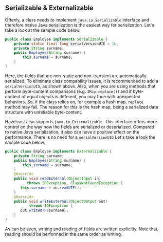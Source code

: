 



## Serializable & Externalizable

Oftenly, a class needs to implement `java.io.Serializable` interface and therefore native Java serialization is the easiest way for serialization. Let's take a look at the sample code below.

```java
public class Employee implements Serializable { 
    private static final long serialVersionUID = 1L;
    private String surname;
    public Employee(String surname) { 
        this.surname = surname;
    } 
}
```

Here, the fields that are non-static and non-transient are automatically serialized. To eliminate class compability issues, it is recommended to add a `serialVersionUID`, as shown above. Also, when you are using methods that perform byte-content comparisons (e.g. `IMap.replace()`) and if byte-content of equal objects is different, you may face with unexpected behaviors. So, if the class relies on, for example a hash map, `replace` method may fail. The reason for this is the hash map, being a serialized data structure with unreliable byte-content.

Hazelcast also supports `java.io.Externalizable`. This interface offers more control on the way how the fields are serialized or deserialized. Compared to native Java serialization, it also can have a positive effect on the performance. There is no need for a `serialVersionUID` Let's take a look the sample code below.

```java
public class Employee implements Externalizable { 
    private String surname;
    public Employee(String surname) { 
        this.surname = surname;
    }
    @Override
    public void readExternal(ObjectInput in)
          throws IOException, ClassNotFoundException {
       this.surname = in.readUTF();
    }
    @Override
    public void writeExternal(ObjectOutput out)
           throws IOException {
       out.writeUTF(surname); 
    }
}
```

As can be seen, writing and reading of fields are written explicitly. Note that, reading should be performed in the same order as writing.

